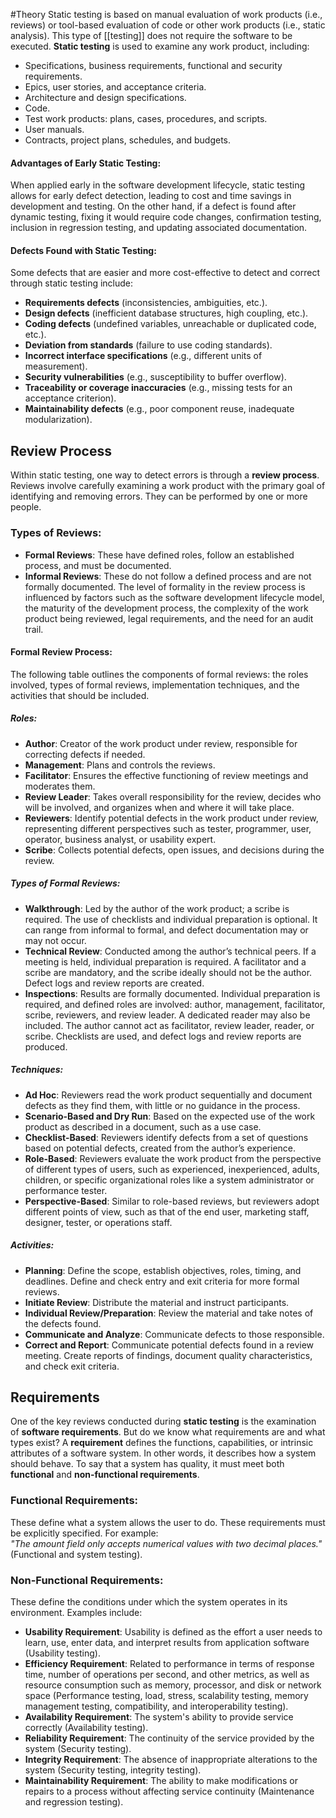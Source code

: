 #Theory 
Static testing is based on manual evaluation of work products (i.e., reviews) or tool-based evaluation of code or other work products (i.e., static analysis). This type of [[testing]] does not require the software to be executed.
**Static testing** is used to examine any work product, including:
- Specifications, business requirements, functional and security requirements.
- Epics, user stories, and acceptance criteria.
- Architecture and design specifications.
- Code.
- Test work products: plans, cases, procedures, and scripts.
- User manuals.
- Contracts, project plans, schedules, and budgets.
#### Advantages of Early Static Testing:
When applied early in the software development lifecycle, static testing allows for early defect detection, leading to cost and time savings in development and testing. On the other hand, if a defect is found after dynamic testing, fixing it would require code changes, confirmation testing, inclusion in regression testing, and updating associated documentation.
#### Defects Found with Static Testing:
Some defects that are easier and more cost-effective to detect and correct through static testing include:
- **Requirements defects** (inconsistencies, ambiguities, etc.).
- **Design defects** (inefficient database structures, high coupling, etc.).
- **Coding defects** (undefined variables, unreachable or duplicated code, etc.).
- **Deviation from standards** (failure to use coding standards).
- **Incorrect interface specifications** (e.g., different units of measurement).
- **Security vulnerabilities** (e.g., susceptibility to buffer overflow).
- **Traceability or coverage inaccuracies** (e.g., missing tests for an acceptance criterion).
- **Maintainability defects** (e.g., poor component reuse, inadequate modularization).
## Review Process
Within static testing, one way to detect errors is through a **review process**. Reviews involve carefully examining a work product with the primary goal of identifying and removing errors. They can be performed by one or more people.
### Types of Reviews:
- **Formal Reviews**: These have defined roles, follow an established process, and must be documented.
- **Informal Reviews**: These do not follow a defined process and are not formally documented.
The level of formality in the review process is influenced by factors such as the software development lifecycle model, the maturity of the development process, the complexity of the work product being reviewed, legal requirements, and the need for an audit trail.
#### Formal Review Process:
The following table outlines the components of formal reviews: the roles involved, types of formal reviews, implementation techniques, and the activities that should be included.
##### Roles:
- **Author**: Creator of the work product under review, responsible for correcting defects if needed.
- **Management**: Plans and controls the reviews.
- **Facilitator**: Ensures the effective functioning of review meetings and moderates them.
- **Review Leader**: Takes overall responsibility for the review, decides who will be involved, and organizes when and where it will take place.
- **Reviewers**: Identify potential defects in the work product under review, representing different perspectives such as tester, programmer, user, operator, business analyst, or usability expert.
- **Scribe**: Collects potential defects, open issues, and decisions during the review.
##### Types of Formal Reviews:
- **Walkthrough**: Led by the author of the work product; a scribe is required. The use of checklists and individual preparation is optional. It can range from informal to formal, and defect documentation may or may not occur.
- **Technical Review**: Conducted among the author’s technical peers. If a meeting is held, individual preparation is required. A facilitator and a scribe are mandatory, and the scribe ideally should not be the author. Defect logs and review reports are created.
- **Inspections**: Results are formally documented. Individual preparation is required, and defined roles are involved: author, management, facilitator, scribe, reviewers, and review leader. A dedicated reader may also be included. The author cannot act as facilitator, review leader, reader, or scribe. Checklists are used, and defect logs and review reports are produced.
##### Techniques:
- **Ad Hoc**: Reviewers read the work product sequentially and document defects as they find them, with little or no guidance in the process.
- **Scenario-Based and Dry Run**: Based on the expected use of the work product as described in a document, such as a use case.
- **Checklist-Based**: Reviewers identify defects from a set of questions based on potential defects, created from the author’s experience.
- **Role-Based**: Reviewers evaluate the work product from the perspective of different types of users, such as experienced, inexperienced, adults, children, or specific organizational roles like a system administrator or performance tester.
- **Perspective-Based**: Similar to role-based reviews, but reviewers adopt different points of view, such as that of the end user, marketing staff, designer, tester, or operations staff.
##### Activities:
- **Planning**: Define the scope, establish objectives, roles, timing, and deadlines. Define and check entry and exit criteria for more formal reviews.
- **Initiate Review**: Distribute the material and instruct participants.
- **Individual Review/Preparation**: Review the material and take notes of the defects found.
- **Communicate and Analyze**: Communicate defects to those responsible.
- **Correct and Report**: Communicate potential defects found in a review meeting. Create reports of findings, document quality characteristics, and check exit criteria.
## Requirements
One of the key reviews conducted during **static testing** is the examination of **software requirements**. But do we know what requirements are and what types exist?
A **requirement** defines the functions, capabilities, or intrinsic attributes of a software system. In other words, it describes how a system should behave. To say that a system has quality, it must meet both **functional** and **non-functional requirements**.
### Functional Requirements:
These define what a system allows the user to do. These requirements must be explicitly specified. For example:  
_"The amount field only accepts numerical values with two decimal places."_ (Functional and system testing).
### Non-Functional Requirements:
These define the conditions under which the system operates in its environment. Examples include:
- **Usability Requirement**: Usability is defined as the effort a user needs to learn, use, enter data, and interpret results from application software (Usability testing).
- **Efficiency Requirement**: Related to performance in terms of response time, number of operations per second, and other metrics, as well as resource consumption such as memory, processor, and disk or network space (Performance testing, load, stress, scalability testing, memory management testing, compatibility, and interoperability testing).
- **Availability Requirement**: The system's ability to provide service correctly (Availability testing).
- **Reliability Requirement**: The continuity of the service provided by the system (Security testing).
- **Integrity Requirement**: The absence of inappropriate alterations to the system (Security testing, integrity testing).
- **Maintainability Requirement**: The ability to make modifications or repairs to a process without affecting service continuity (Maintenance and regression testing).